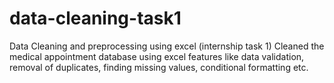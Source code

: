 # data-cleaning-task1
Data Cleaning and preprocessing using excel (internship task 1) 
Cleaned the medical appointment database using excel features like data validation, removal of duplicates, finding missing values, conditional formatting etc. 
